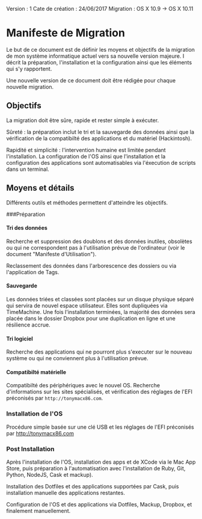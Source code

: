 Version : 1
Cate de création : 24/06/2017
Migration : OS X 10.9 -> OS X 10.11


# Manifeste de Migration

Le but de ce document est de définir les moyens et objectifs de la migration de mon système informatique actuel vers sa nouvelle version majeure. I décrit la préparation, l'installation et la configuration ainsi que les éléments qui s'y rapportent.  

Une nouvelle version de ce document doit être rédigée pour chaque nouvelle migration.

## Objectifs

La migration doit être sûre, rapide et rester simple à exécuter.

Sûreté : la préparation inclut le tri et la sauvegarde des données ainsi que la vérification de la compatibilté des applications et du matériel (Hackintosh).  

Rapidité et simplicité : l'intervention humaine est limitée pendant l'installation. La configuration de l'OS ainsi que l'installation et la configuration des applications sont automatisables via l'éxecution de scripts dans un terminal.

## Moyens et détails

Différents outils et méthodes permettent d'atteindre les objectifs.

###Préparation

#### Tri des données

Recherche et suppression des doublons et des données inutiles, obsolètes ou qui ne correspondent pas à l'utilisation prévue de l'ordinateur (voir le document "Manifeste d'Utilisation").  

Reclassement des données dans l'arborescence des dossiers ou via l'application de Tags.

#### Sauvegarde

Les données triées et classées sont placées sur un disque physique séparé qui servira de nouvel espace utilisateur. Elles sont dupliquées via TimeMachine. Une fois l'installation terminées, la majorité des données sera placée dans le dossier Dropbox pour une duplication en ligne et une résilience accrue.

#### Tri logiciel

Recherche des applications qui ne pourront plus s'executer sur le nouveau système ou qui ne conviennent plus à l'utilisation prévue.

#### Compatibilté matérielle

Compatibilté des périphériques avec le nouvel OS. Recherche d'informations sur les sites spécialisés, et vérification des réglages de l'EFI préconisés par `http://tonymacx86.com`.

### Installation de l'OS

Procédure simple basée sur une clé USB et les réglages de l'EFI préconisés par http://tonymacx86.com

### Post Installation

Après l'installation de l'OS, installation des apps et de XCode via le Mac App Store, puis préparation à l'automatisation avec l'installation de Ruby, Git, Python, NodeJS, Cask et mackup).  

Installation des Dotfiles et des applications supportées par Cask, puis installation manuelle des applications restantes.  

Configuration de l'OS et des applications via Dotfiles, Mackup, Dropbox, et finalement manuellement.

